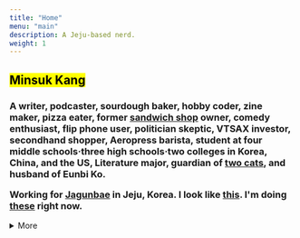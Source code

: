 ```yaml
---
title: "Home"
menu: "main"
description: A Jeju-based nerd.
weight: 1
---
```

<style>

img {
max-width: 200px;
margin: 0;
}

nav {
  margin-bottom: 1em;
}

li {
  list-style: none;
}
</style>

<h2>

<mark>Minsuk Kang</mark>

</h2>

<h3>

A writer, podcaster, sourdough baker, hobby coder, zine maker, pizza eater, former [sandwich shop](https://reviews.cheesylazy.com/) owner, comedy enthusiast, flip phone user, politician skeptic, VTSAX investor, secondhand shopper, Aeropress barista, student at four middle schools·three high schools·two colleges in Korea, China, and the US, Literature major, guardian of [two cats](https://kangminsuk.com/blog/23-04-19/), and husband of Eunbi Ko.

Working for [Jagunbae](https://en.jagunbae.com) in Jeju, Korea. I look like [this](https://bear-images.sfo2.cdn.digitaloceanspaces.com/jagunbae/minsuk-kang-profile.webp). I'm doing [these](https://kangminsuk.com/now/) right now.

</h3>

<details>
<summary>More</summary>
  <li><a href="https://letterbird.co/kang">Email me</a></li>
  <li>Subscribe via <a href="https://kangminsuk.com/blog/index.xml">RSS(English)</a> or <a href="https://kangminsuk.com/ko/blog/index.xml">RSS(한국어)</a></li>
  <li><a href="https://kangminsuk.com/my-apps/">These are my non-famous apps & websites</a></li>
  <li><a href="https://ko-fi.com/kangminsuk" style="background: #b0c4de; color: #202122; font-weight: bold; margin: 0 -0.4em; padding: 0.1em 0.4em; border-radius: 0.8em 0.3em; -webkit-box-decoration-break: clone; box-decoration-break: clone;">Spend your hard-earned money to support my work</a></li>
  <li><a href="https://github.com/kangminsukdotcom/blog">Check out the source code of this website on Github</a></li>
  <li><em>And yes, this website has <a href="https://kangminsuk.com/keyboard-navigation/">keyboard shortcuts</a></em></li>
</details>